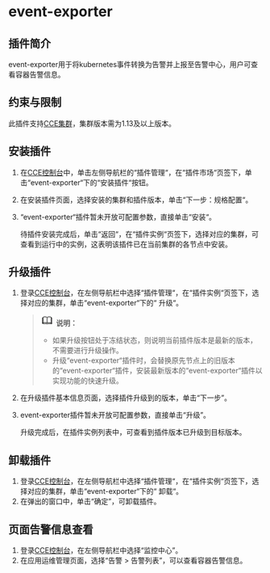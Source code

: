 # event-exporter<a name="cce_01_1126"></a>

## 插件简介<a name="section173631312185614"></a>

event-exporter用于将kubernetes事件转换为告警并上报至告警中心，用户可查看容器告警信息。

## 约束与限制<a name="section11172124718374"></a>

此插件支持[CCE集群](购买CCE集群.md)，集群版本需为1.13及以上版本。

## 安装插件<a name="section215134717391"></a>

1.  在[CCE控制台](https://console.huaweicloud.com/cce2.0/?utm_source=helpcenter)中，单击左侧导航栏的“插件管理“，在“插件市场“页签下，单击“event-exporter“下的“安装插件“按钮。
2.  在安装插件页面，选择安装的集群和插件版本，单击“下一步：规格配置“。
3.  “event-exporter“插件暂未开放可配置参数，直接单击“安装“。

    待插件安装完成后，单击“返回“，在“插件实例“页签下，选择对应的集群，可查看到运行中的实例，这表明该插件已在当前集群的各节点中安装。


## 升级插件<a name="section97665415343"></a>

1.  登录[CCE控制台](https://console.huaweicloud.com/cce2.0/?utm_source=helpcenter)，在左侧导航栏中选择“插件管理“，在“插件实例“页签下，选择对应的集群，单击“event-exporter“下的“ 升级“。

    >![](public_sys-resources/icon-note.gif) **说明：** 
    >-   如果升级按钮处于冻结状态，则说明当前插件版本是最新的版本，不需要进行升级操作。
    >-   升级“event-exporter“插件时，会替换原先节点上的旧版本的“event-exporter“插件，安装最新版本的“event-exporter“插件以实现功能的快速升级。

2.  在升级插件基本信息页面，选择插件升级到的版本，单击“下一步”。
3.  event-exporter插件暂未开放可配置参数，直接单击“升级”。

    升级完成后，在插件实例列表中，可查看到插件版本已升级到目标版本。


## 卸载插件<a name="section20773114133417"></a>

1.  登录[CCE控制台](https://console.huaweicloud.com/cce2.0/?utm_source=helpcenter)，在左侧导航栏中选择“插件管理“，在“插件实例“页签下，选择对应的集群，单击“event-exporter“下的“ 卸载“。
2.  在弹出的窗口中，单击“确定”，可卸载插件。

## 页面告警信息查看<a name="section7775448346"></a>

1.  登录[CCE控制台](https://console.huaweicloud.com/cce2.0/?utm_source=helpcenter)，在左侧导航栏中选择“监控中心”。
2.  在应用运维管理页面，选择“告警 \> 告警列表”，可以查看容器告警信息。

